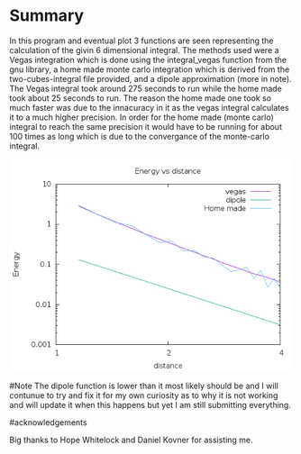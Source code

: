 # Summary
In this program and eventual plot 3 functions are seen representing the calculation of the givin 6 dimensional integral.
The methods used were a Vegas integration which is done using the integral_vegas function from the gnu library, a home made monte carlo
integration which is derived from the two-cubes-integral file provided, and a dipole approximation (more in note).  The Vegas integral
took around 275 seconds to run while the home made took about 25 seconds to run.  The reason the home made one took so much faster was due to
the innacuracy in it as the vegas integral calculates it to a much higher precision.  In order for the home made (monte carlo) integral to reach
the same precision it would have to be running for about 100 times as long which is due to the convergance of the monte-carlo integral.

![alt tag](https://github.com/jlichtman13/fin2/blob/master/finalplot.png)


#Note
The dipole function is lower than it most likely should be and I will contunue to try and fix it for my own curiosity as to why it is not
working and will update it when this happens but yet I am still submitting everything.

#acknowledgements

Big thanks to Hope Whitelock and Daniel Kovner for assisting me.
